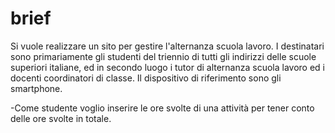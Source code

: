 # brief
Si vuole realizzare un sito per gestire l'alternanza scuola lavoro. I destinatari sono primariamente gli studenti del triennio di tutti gli indirizzi delle scuole superiori italiane, ed in secondo luogo i tutor di alternanza scuola lavoro ed i docenti coordinatori di classe. Il dispositivo di riferimento sono gli smartphone.

-Come studente voglio inserire le ore svolte di una attività per tener conto delle ore svolte in totale.